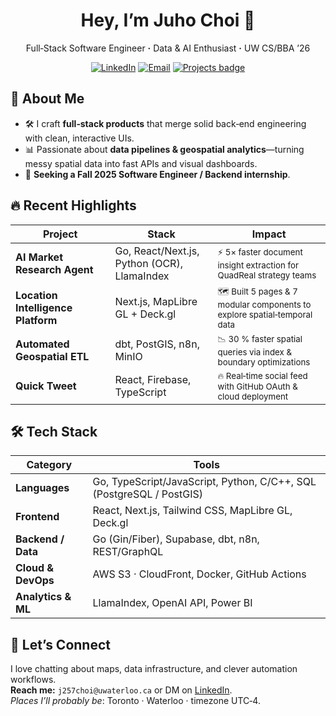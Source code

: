 <!-- -------------------------------------------------------------------- -->
<!-- Header -->
<h1 align="center">Hey, I’m Juho Choi 👋</h1>
<p align="center">
  Full‑Stack&nbsp;Software&nbsp;Engineer&nbsp;<b>&middot;</b>&nbsp;Data&nbsp;&amp;&nbsp;AI&nbsp;Enthusiast&nbsp;<b>&middot;</b>&nbsp;UW CS/BBA ’26
</p>

<p align="center">
  <a href="https://linkedin.com/in/cjuho"><img src="https://img.shields.io/badge/LinkedIn-blue?logo=linkedin&logoColor=white" alt="LinkedIn"></a>
  <a href="mailto:j257choi@uwaterloo.ca"><img src="https://img.shields.io/badge/Email-red?logo=gmail&logoColor=white" alt="Email"></a>
  <a href="https://github.com/jh-choi98?tab=repositories"><img src="https://img.shields.io/badge/Projects-30%2B-ff69b4" alt="Projects badge"></a>
</p>
<!-- -------------------------------------------------------------------- -->

## 🚀 About Me

- 🛠️ I craft **full‑stack products** that merge solid back‑end engineering with clean, interactive UIs.
- 📊 Passionate about **data pipelines & geospatial analytics**—turning messy spatial data into fast APIs and visual dashboards.
- 🎯 **Seeking a Fall 2025 Software Engineer / Backend internship**.

## 🔥 Recent Highlights

| Project                            | Stack                                       | Impact                                                                              |
| ---------------------------------- | ------------------------------------------- | ----------------------------------------------------------------------------------- |
| **AI Market Research Agent**       | Go, React/Next.js, Python (OCR), LlamaIndex | <sup>⚡ 5× faster document insight extraction for QuadReal strategy teams</sup>     |
| **Location Intelligence Platform** | Next.js, MapLibre GL + Deck.gl              | <sup>🗺️ Built 5 pages & 7 modular components to explore spatial‑temporal data</sup> |
| **Automated Geospatial ETL**       | dbt, PostGIS, n8n, MinIO                    | <sup>📉 30 % faster spatial queries via index & boundary optimizations</sup>        |
| **Quick Tweet**                    | React, Firebase, TypeScript                 | <sup>🔥 Real‑time social feed with GitHub OAuth & cloud deployment</sup>            |

## 🛠 Tech Stack

| Category           | Tools                                                                |
| ------------------ | -------------------------------------------------------------------- |
| **Languages**      | Go, TypeScript/JavaScript, Python, C/C++, SQL (PostgreSQL / PostGIS) |
| **Frontend**       | React, Next.js, Tailwind CSS, MapLibre GL, Deck.gl                   |
| **Backend / Data** | Go (Gin/Fiber), Supabase, dbt, n8n, REST/GraphQL                     |
| **Cloud & DevOps** | AWS S3 · CloudFront, Docker, GitHub Actions                          |
| **Analytics & ML** | LlamaIndex, OpenAI API, Power BI                                     |

<!-- ## 📈 GitHub Stats

<p align="center">
  <img src="https://github-readme-stats.vercel.app/api?username=jh-choi98&show_icons=true&hide_title=true&count_private=true" alt="Stats"><br>
  <img src="https://github-readme-streak-stats.herokuapp.com/?user=jh-choi98&hide_border=true" alt="Streak">
</p> -->

## 💬 Let’s Connect

I love chatting about maps, data infrastructure, and clever automation workflows.  
**Reach me:** `j257choi@uwaterloo.ca` or DM on [LinkedIn](https://linkedin.com/in/cjuho).  
_Places I’ll probably be_: Toronto · Waterloo · timezone UTC‑4.

<!-- -------------------------------------------------------------------- -->
<!-- Pinned repos (update via GitHub UI) -->
<!-- -------------------------------------------------------------------- -->
